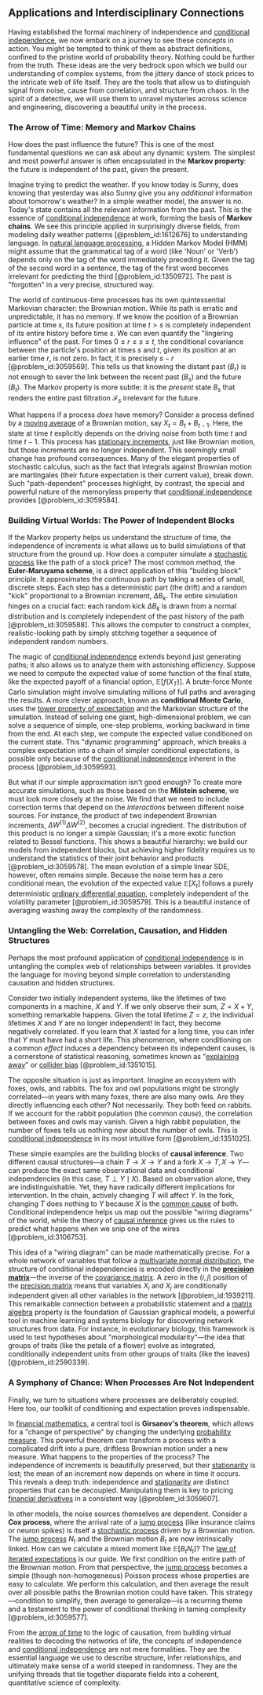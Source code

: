 ## Applications and Interdisciplinary Connections

Having established the formal machinery of independence and [conditional independence](@article_id:262156), we now embark on a journey to see these concepts in action. You might be tempted to think of them as abstract definitions, confined to the pristine world of probability theory. Nothing could be further from the truth. These ideas are the very bedrock upon which we build our understanding of complex systems, from the jittery dance of stock prices to the intricate web of life itself. They are the tools that allow us to distinguish signal from noise, cause from correlation, and structure from chaos. In the spirit of a detective, we will use them to unravel mysteries across science and engineering, discovering a beautiful unity in the process.

### The Arrow of Time: Memory and Markov Chains

How does the past influence the future? This is one of the most fundamental questions we can ask about any dynamic system. The simplest and most powerful answer is often encapsulated in the **Markov property**: the future is independent of the past, given the present.

Imagine trying to predict the weather. If you know today is Sunny, does knowing that yesterday was also Sunny give you any *additional* information about tomorrow's weather? In a simple weather model, the answer is no. Today's state contains all the relevant information from the past. This is the essence of [conditional independence](@article_id:262156) at work, forming the basis of **Markov chains**. We see this principle applied in surprisingly diverse fields, from modeling daily weather patterns [@problem_id:1612676] to understanding language. In [natural language processing](@article_id:269780), a Hidden Markov Model (HMM) might assume that the grammatical tag of a word (like 'Noun' or 'Verb') depends only on the tag of the word immediately preceding it. Given the tag of the second word in a sentence, the tag of the first word becomes irrelevant for predicting the third [@problem_id:1350972]. The past is "forgotten" in a very precise, structured way.

The world of continuous-time processes has its own quintessential Markovian character: the Brownian motion. While its path is erratic and unpredictable, it has no memory. If we know the position of a Brownian particle at time $s$, its future position at time $t > s$ is completely independent of its entire history before time $s$. We can even quantify the "lingering influence" of the past. For times $0 \le r \le s \le t$, the conditional covariance between the particle's position at times $s$ and $t$, given its position at an earlier time $r$, is not zero. In fact, it is precisely $s-r$ [@problem_id:3059569]. This tells us that knowing the distant past ($B_r$) is not enough to sever the link between the recent past ($B_s$) and the future ($B_t$). The Markov property is more subtle: it is the *present* state $B_s$ that renders the entire past filtration $\mathcal{F}_s$ irrelevant for the future.

What happens if a process *does* have memory? Consider a process defined by a [moving average](@article_id:203272) of a Brownian motion, say $X_t = B_t + B_{t-1}$. Here, the state at time $t$ explicitly depends on the driving noise from both time $t$ and time $t-1$. This process has [stationary increments](@article_id:262796), just like Brownian motion, but those increments are no longer independent. This seemingly small change has profound consequences. Many of the elegant properties of stochastic calculus, such as the fact that integrals against Brownian motion are martingales (their future expectation is their current value), break down. Such "path-dependent" processes highlight, by contrast, the special and powerful nature of the memoryless property that [conditional independence](@article_id:262156) provides [@problem_id:3059584].

### Building Virtual Worlds: The Power of Independent Blocks

If the Markov property helps us understand the structure of time, the independence of increments is what allows us to build simulations of that structure from the ground up. How does a computer simulate a [stochastic process](@article_id:159008) like the path of a stock price? The most common method, the **Euler-Maruyama scheme**, is a direct application of this "building block" principle. It approximates the continuous path by taking a series of small, discrete steps. Each step has a deterministic part (the drift) and a random "kick" proportional to a Brownian increment, $\Delta B_k$. The entire simulation hinges on a crucial fact: each random kick $\Delta B_k$ is drawn from a normal distribution and is completely independent of the past history of the path [@problem_id:3059588]. This allows the computer to construct a complex, realistic-looking path by simply stitching together a sequence of independent random numbers.

The magic of [conditional independence](@article_id:262156) extends beyond just generating paths; it also allows us to analyze them with astonishing efficiency. Suppose we need to compute the expected value of some function of the final state, like the expected payoff of a financial option, $\mathbb{E}[f(X_T)]$. A brute-force Monte Carlo simulation might involve simulating millions of full paths and averaging the results. A more clever approach, known as **conditional Monte Carlo**, uses the [tower property of expectation](@article_id:265452) and the Markovian structure of the simulation. Instead of solving one giant, high-dimensional problem, we can solve a sequence of simple, one-step problems, working backward in time from the end. At each step, we compute the expected value conditioned on the current state. This "dynamic programming" approach, which breaks a complex expectation into a chain of simpler conditional expectations, is possible only because of the [conditional independence](@article_id:262156) inherent in the process [@problem_id:3059593].

But what if our simple approximation isn't good enough? To create more accurate simulations, such as those based on the **Milstein scheme**, we must look more closely at the noise. We find that we need to include correction terms that depend on the *interactions* between different noise sources. For instance, the product of two independent Brownian increments, $\Delta W^{(1)} \Delta W^{(2)}$, becomes a crucial ingredient. The distribution of this product is no longer a simple Gaussian; it's a more exotic function related to Bessel functions. This shows a beautiful hierarchy: we build our models from independent blocks, but achieving higher fidelity requires us to understand the statistics of their joint behavior and products [@problem_id:3059578]. The mean evolution of a simple linear SDE, however, often remains simple. Because the noise term has a zero conditional mean, the evolution of the expected value $\mathbb{E}[X_t]$ follows a purely deterministic [ordinary differential equation](@article_id:168127), completely independent of the volatility parameter [@problem_id:3059579]. This is a beautiful instance of averaging washing away the complexity of the randomness.

### Untangling the Web: Correlation, Causation, and Hidden Structures

Perhaps the most profound application of [conditional independence](@article_id:262156) is in untangling the complex web of relationships between variables. It provides the language for moving beyond simple correlation to understanding causation and hidden structures.

Consider two initially independent systems, like the lifetimes of two components in a machine, $X$ and $Y$. If we only observe their sum, $Z = X+Y$, something remarkable happens. Given the total lifetime $Z=z$, the individual lifetimes $X$ and $Y$ are no longer independent! In fact, they become negatively correlated. If you learn that $X$ lasted for a long time, you can infer that $Y$ must have had a short life. This phenomenon, where conditioning on a common *effect* induces a dependency between its independent causes, is a cornerstone of statistical reasoning, sometimes known as "[explaining away](@article_id:203209)" or [collider bias](@article_id:162692) [@problem_id:1351015].

The opposite situation is just as important. Imagine an ecosystem with foxes, owls, and rabbits. The fox and owl populations might be strongly correlated—in years with many foxes, there are also many owls. Are they directly influencing each other? Not necessarily. They both feed on rabbits. If we account for the rabbit population (the common *cause*), the correlation between foxes and owls may vanish. Given a high rabbit population, the number of foxes tells us nothing new about the number of owls. This is [conditional independence](@article_id:262156) in its most intuitive form [@problem_id:1351025].

These simple examples are the building blocks of **causal inference**. Two different causal structures—a chain $T \to X \to Y$ and a fork $X \to T, X \to Y$—can produce the exact same observational data and conditional independencies (in this case, $T \perp Y \mid X$). Based on observation alone, they are indistinguishable. Yet, they have radically different implications for intervention. In the chain, actively changing $T$ will affect $Y$. In the fork, changing $T$ does nothing to $Y$ because $X$ is the [common cause](@article_id:265887) of both. Conditional independence helps us map out the possible "wiring diagrams" of the world, while the theory of [causal inference](@article_id:145575) gives us the rules to predict what happens when we snip one of the wires [@problem_id:3106753].

This idea of a "wiring diagram" can be made mathematically precise. For a whole network of variables that follow a [multivariate normal distribution](@article_id:266723), the structure of conditional independencies is encoded directly in the **[precision matrix](@article_id:263987)**—the inverse of the [covariance matrix](@article_id:138661). A zero in the $(i, j)$ position of the [precision matrix](@article_id:263987) means that variables $X_i$ and $X_j$ are conditionally independent given all other variables in the network [@problem_id:1939211]. This remarkable connection between a probabilistic statement and a [matrix algebra](@article_id:153330) property is the foundation of Gaussian graphical models, a powerful tool in machine learning and systems biology for discovering network structures from data. For instance, in evolutionary biology, this framework is used to test hypotheses about "morphological modularity"—the idea that groups of traits (like the petals of a flower) evolve as integrated, conditionally independent units from other groups of traits (like the leaves) [@problem_id:2590339].

### A Symphony of Chance: When Processes Are Not Independent

Finally, we turn to situations where processes are deliberately coupled. Here too, our toolkit of conditioning and expectation proves indispensable.

In [financial mathematics](@article_id:142792), a central tool is **Girsanov's theorem**, which allows for a "change of perspective" by changing the underlying [probability measure](@article_id:190928). This powerful theorem can transform a process with a complicated drift into a pure, driftless Brownian motion under a new measure. What happens to the properties of the process? The independence of increments is beautifully preserved, but their [stationarity](@article_id:143282) is lost; the mean of an increment now depends on where in time it occurs. This reveals a deep truth: independence and [stationarity](@article_id:143282) are distinct properties that can be decoupled. Manipulating them is key to pricing [financial derivatives](@article_id:636543) in a consistent way [@problem_id:3059607].

In other models, the noise sources themselves are dependent. Consider a **Cox process**, where the arrival rate of a [jump process](@article_id:200979) (like insurance claims or neuron spikes) is itself a [stochastic process](@article_id:159008) driven by a Brownian motion. The [jump process](@article_id:200979) $N_t$ and the Brownian motion $B_t$ are now intrinsically linked. How can we calculate a mixed moment like $\mathbb{E}[B_t N_t]$? The [law of iterated expectations](@article_id:188355) is our guide. We first condition on the entire path of the Brownian motion. From that perspective, the [jump process](@article_id:200979) becomes a simple (though non-homogeneous) Poisson process whose properties are easy to calculate. We perform this calculation, and then average the result over all possible paths the Brownian motion could have taken. This strategy—condition to simplify, then average to generalize—is a recurring theme and a testament to the power of conditional thinking in taming complexity [@problem_id:3059577].

From the [arrow of time](@article_id:143285) to the logic of causation, from building virtual realities to decoding the networks of life, the concepts of independence and [conditional independence](@article_id:262156) are not mere formalities. They are the essential language we use to describe structure, infer relationships, and ultimately make sense of a world steeped in randomness. They are the unifying threads that tie together disparate fields into a coherent, quantitative science of complexity.
